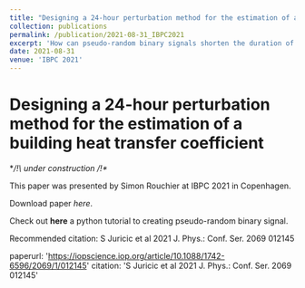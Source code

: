 ```yaml
---
title: "Designing a 24-hour perturbation method for the estimation of a building heat transfer coefficient"
collection: publications
permalink: /publication/2021-08-31_IBPC2021
excerpt: 'How can pseudo-random binary signals shorten the duration of an HTC estimation test ? Work presented at IBPC Copenhagen (2021)'
date: 2021-08-31
venue: 'IBPC 2021'
---
```


Designing a 24-hour perturbation method for the estimation of a building heat transfer coefficient
======

**/!\ under construction /!\**

This paper was presented by Simon Rouchier at IBPC 2021 in Copenhagen.

Download paper *here*.

Check out **here** a python tutorial to creating pseudo-random binary signal.

Recommended citation: S Juricic et al 2021 J. Phys.: Conf. Ser. 2069 012145

paperurl: 'https://iopscience.iop.org/article/10.1088/1742-6596/2069/1/012145'
citation: 'S Juricic et al 2021 J. Phys.: Conf. Ser. 2069 012145'
